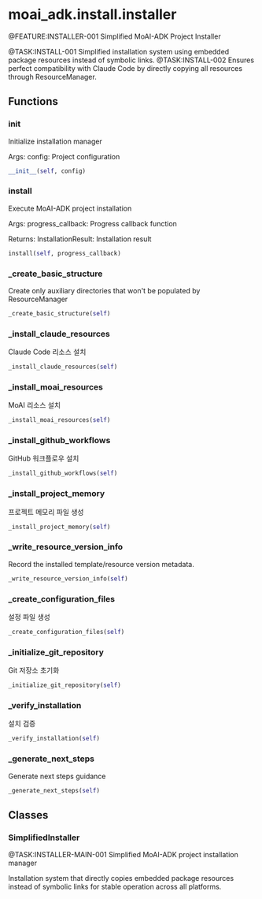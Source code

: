 # moai_adk.install.installer

@FEATURE:INSTALLER-001 Simplified MoAI-ADK Project Installer

@TASK:INSTALL-001 Simplified installation system using embedded package resources instead of symbolic links.
@TASK:INSTALL-002 Ensures perfect compatibility with Claude Code by directly copying all resources through ResourceManager.

## Functions

### __init__

Initialize installation manager

Args:
    config: Project configuration

```python
__init__(self, config)
```

### install

Execute MoAI-ADK project installation

Args:
    progress_callback: Progress callback function

Returns:
    InstallationResult: Installation result

```python
install(self, progress_callback)
```

### _create_basic_structure

Create only auxiliary directories that won't be populated by ResourceManager

```python
_create_basic_structure(self)
```

### _install_claude_resources

Claude Code 리소스 설치

```python
_install_claude_resources(self)
```

### _install_moai_resources

MoAI 리소스 설치

```python
_install_moai_resources(self)
```

### _install_github_workflows

GitHub 워크플로우 설치

```python
_install_github_workflows(self)
```

### _install_project_memory

프로젝트 메모리 파일 생성

```python
_install_project_memory(self)
```

### _write_resource_version_info

Record the installed template/resource version metadata.

```python
_write_resource_version_info(self)
```

### _create_configuration_files

설정 파일 생성

```python
_create_configuration_files(self)
```

### _initialize_git_repository

Git 저장소 초기화

```python
_initialize_git_repository(self)
```

### _verify_installation

설치 검증

```python
_verify_installation(self)
```

### _generate_next_steps

Generate next steps guidance

```python
_generate_next_steps(self)
```

## Classes

### SimplifiedInstaller

@TASK:INSTALLER-MAIN-001 Simplified MoAI-ADK project installation manager

Installation system that directly copies embedded package resources
instead of symbolic links for stable operation across all platforms.
